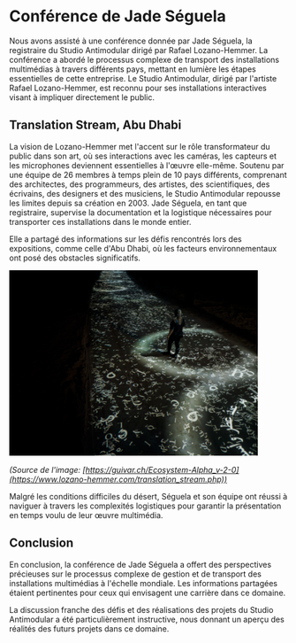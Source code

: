 <h1>Conférence de Jade Séguela</h1> 

Nous avons assisté à une conférence donnée par Jade Séguela, la registraire du Studio Antimodular dirigé par Rafael Lozano-Hemmer. La conférence a abordé le processus complexe de transport des installations multimédias à travers différents pays, mettant en lumière les étapes essentielles de cette entreprise. Le Studio Antimodular, dirigé par l'artiste Rafael Lozano-Hemmer, est reconnu pour ses installations interactives visant à impliquer directement le public. 



<h2> Translation Stream, Abu Dhabi </h2>

La vision de Lozano-Hemmer met l'accent sur le rôle transformateur du public dans son art, où ses interactions avec les caméras, les capteurs et les microphones deviennent essentielles à l'œuvre elle-même. Soutenu par une équipe de 26 membres à temps plein de 10 pays différents, comprenant des architectes, des programmeurs, des artistes, des scientifiques, des écrivains, des designers et des musiciens, le Studio Antimodular repousse les limites depuis sa création en 2003. Jade Séguela, en tant que registraire, supervise la documentation et la logistique nécessaires pour transporter ces installations dans le monde entier. 

Elle a partagé des informations sur les défis rencontrés lors des expositions, comme celle d'Abu Dhabi, où les facteurs environnementaux ont posé des obstacles significatifs.

<img width="450" src="media/translation_stream.png">

_(Source de l'image: [https://guivar.ch/Ecosystem-Alpha_v-2-0](https://www.lozano-hemmer.com/translation_stream.php))_ 

Malgré les conditions difficiles du désert, Séguela et son équipe ont réussi à naviguer à travers les complexités logistiques pour garantir la présentation en temps voulu de leur œuvre multimédia. 


<h2>Conclusion</h2>

En conclusion, la conférence de Jade Séguela a offert des perspectives précieuses sur le processus complexe de gestion et de transport des installations multimédias à l'échelle mondiale. 
Les informations partagées étaient pertinentes pour ceux qui envisagent une carrière dans ce domaine. 

La discussion franche des défis et des réalisations des projets du Studio Antimodular a été particulièrement instructive, nous donnant un aperçu des réalités des futurs projets dans ce domaine.

